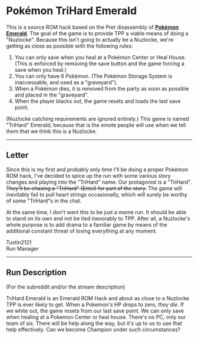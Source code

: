 # Pokémon TriHard Emerald

This is a source ROM hack based on the Pret disassembly of [**Pokémon Emerald**](https://github.com/pret/pokeemerald).
The goal of the game is to provide TPP a viable means of doing a "Nuzlocke". Because this isn't going to actually be
a Nuzlocke, we're getting as close as possible with the following rules:

1. You can only save when you heal at a Pokémon Center or Heal House. (This is enforced by removing the save button and
the game forcing a save when you heal.)
2. You can only have 6 Pokémon. (The Pokémon Storage System is inaccessable, and used as a "graveyard").
3. When a Pokémon dies, it is removed from the party as soon as possible and placed in the "graveyard".
4. When the player blacks out, the game resets and loads the last save point.

(Nuzlocke catching requirements are ignored entirely.) This game is named "TriHard" Emerald, because that is the emote
people will use when we tell them that we think this is a Nuzlocke.

-----
## Letter

Since this is my first and probably only time I'll be doing a proper Pokémon ROM hack, I've decided to spice up the run
with some various story changes and playing into the "TriHard" name. Our protagonist is a "TriHard". ~~They'll be chasing
a "TriHard" (Entei) for part of the story.~~ The game will inevitably fail to pull heart strings occasionally, which will
surely be worthy of some "TriHard"s in the chat. 

At the same time, I don't want this to be just a meme run. It should be able to stand on its own and not be tied
inexorably to TPP. After all, a Nuzlocke's whole purpose is to add drama to a familiar game by means of the additional 
constant threat of losing everything at any moment. 

Tustin2121  
Run Manager

---

## Run Description

(For the subreddit and/or the stream description)

TriHard Emerald is an Emerald ROM Hack and about as close to a Nuzlocke TPP is ever likely to get. When a Pokemon's HP 
drops to zero, *they die*. If we white out, the game resets from our last save point. We can only save when healing at 
a Pokemon Center or heal house. There's no PC, only our team of six. There will be help along the way, but it's up to 
us to use that help effectively. Can we become Champion under such circumstances?
